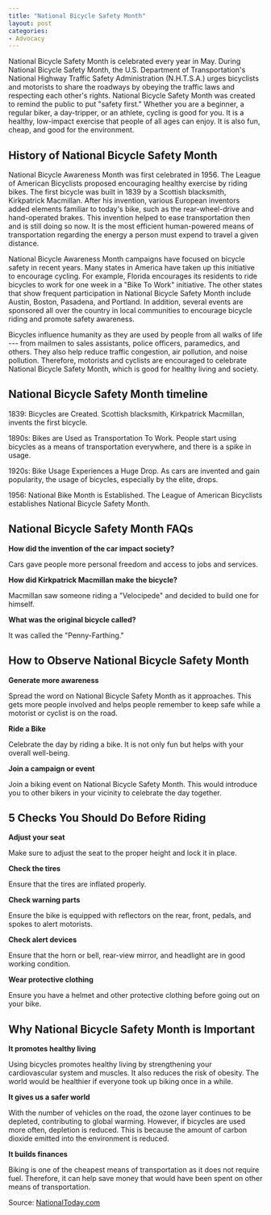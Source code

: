 ```yaml
---
title: "National Bicycle Safety Month"
layout: post
categories:
- Advocacy
---
```


National Bicycle Safety Month is celebrated every year in May. During National Bicycle Safety Month, the U.S. Department of Transportation's National Highway Traffic Safety Administration (N.H.T.S.A.) urges bicyclists and motorists to share the roadways by obeying the traffic laws and respecting each other's rights. National Bicycle Safety Month was created to remind the public to put "safety first." Whether you are a beginner, a regular biker, a day-tripper, or an athlete, cycling is good for you. It is a healthy, low-impact exercise that people of all ages can enjoy. It is also fun, cheap, and good for the environment.

## History of National Bicycle Safety Month

National Bicycle Awareness Month was first celebrated in 1956. The League of American Bicyclists proposed encouraging healthy exercise by riding bikes. The first bicycle was built in 1839 by a Scottish blacksmith, Kirkpatrick Macmillan. After his invention, various European inventors added elements familiar to today's bike, such as the rear-wheel-drive and hand-operated brakes. This invention helped to ease transportation then and is still doing so now. It is the most efficient human-powered means of transportation regarding the energy a person must expend to travel a given distance.

National Bicycle Awareness Month campaigns have focused on bicycle safety in recent years. Many states in America have taken up this initiative to encourage cycling. For example, Florida encourages its residents to ride bicycles to work for one week in a "Bike To Work" initiative. The other states that show frequent participation in National Bicycle Safety Month include Austin, Boston, Pasadena, and Portland. In addition, several events are sponsored all over the country in local communities to encourage bicycle riding and promote safety awareness.

Bicycles influence humanity as they are used by people from all walks of life --- from mailmen to sales assistants, police officers, paramedics, and others. They also help reduce traffic congestion, air pollution, and noise pollution. Therefore, motorists and cyclists are encouraged to celebrate National Bicycle Safety Month, which is good for healthy living and society.

## National Bicycle Safety Month timeline

1839: Bicycles are Created. Scottish blacksmith, Kirkpatrick Macmillan, invents the first bicycle.

1890s: Bikes are Used as Transportation To Work. People start using bicycles as a means of transportation everywhere, and there is a spike in usage.

1920s: Bike Usage Experiences a Huge Drop. As cars are invented and gain popularity, the usage of bicycles, especially by the elite, drops.

1956: National Bike Month is Established. The League of American Bicyclists establishes National Bicycle Safety Month.

## National Bicycle Safety Month FAQs

**How did the invention of the car impact society?**

Cars gave people more personal freedom and access to jobs and services.

**How did Kirkpatrick Macmillan make the bicycle?**

Macmillan saw someone riding a "Velocipede" and decided to build one for himself.

**What was the original bicycle called?**

It was called the "Penny-Farthing."

## How to Observe National Bicycle Safety Month

**Generate more awareness**

Spread the word on National Bicycle Safety Month as it approaches. This gets more people involved and helps people remember to keep safe while a motorist or cyclist is on the road.

**Ride a Bike**

Celebrate the day by riding a bike. It is not only fun but helps with your overall well-being.

**Join a campaign or event**

Join a biking event on National Bicycle Safety Month. This would introduce you to other bikers in your vicinity to celebrate the day together.

## 5 Checks You Should Do Before Riding

**Adjust your seat**

Make sure to adjust the seat to the proper height and lock it in place.

**Check the tires**

Ensure that the tires are inflated properly.

**Check warning parts**

Ensure the bike is equipped with reflectors on the rear, front, pedals, and spokes to alert motorists.

**Check alert devices**

Ensure that the horn or bell, rear-view mirror, and headlight are in good working condition.

**Wear protective clothing**

Ensure you have a helmet and other protective clothing before going out on your bike.

## Why National Bicycle Safety Month is Important

**It promotes healthy living**

Using bicycles promotes healthy living by strengthening your cardiovascular system and muscles. It also reduces the risk of obesity. The world would be healthier if everyone took up biking once in a while.

**It gives us a safer world**

With the number of vehicles on the road, the ozone layer continues to be depleted, contributing to global warming. However, if bicycles are used more often, depletion is reduced. This is because the amount of carbon dioxide emitted into the environment is reduced.

**It builds finances**

Biking is one of the cheapest means of transportation as it does not require fuel. Therefore, it can help save money that would have been spent on other means of transportation.

Source: [NationalToday.com](https://nationaltoday.com/national-bicycle-safety-month/)